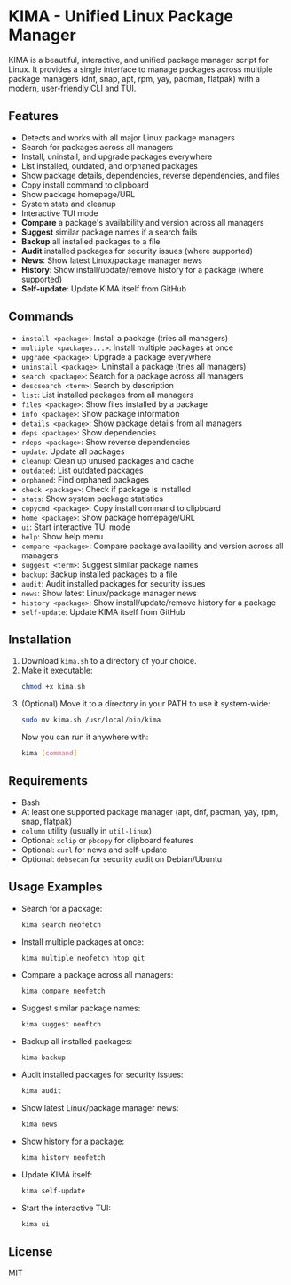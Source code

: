 # KIMA - Unified Linux Package Manager

KIMA is a beautiful, interactive, and unified package manager script for Linux. It provides a single interface to manage packages across multiple package managers (dnf, snap, apt, rpm, yay, pacman, flatpak) with a modern, user-friendly CLI and TUI.

## Features
- Detects and works with all major Linux package managers
- Search for packages across all managers
- Install, uninstall, and upgrade packages everywhere
- List installed, outdated, and orphaned packages
- Show package details, dependencies, reverse dependencies, and files
- Copy install command to clipboard
- Show package homepage/URL
- System stats and cleanup
- Interactive TUI mode
- **Compare** a package's availability and version across all managers
- **Suggest** similar package names if a search fails
- **Backup** all installed packages to a file
- **Audit** installed packages for security issues (where supported)
- **News**: Show latest Linux/package manager news
- **History**: Show install/update/remove history for a package (where supported)
- **Self-update**: Update KIMA itself from GitHub

## Commands
- `install <package>`: Install a package (tries all managers)
- `multiple <packages...>`: Install multiple packages at once
- `upgrade <package>`: Upgrade a package everywhere
- `uninstall <package>`: Uninstall a package (tries all managers)
- `search <package>`: Search for a package across all managers
- `descsearch <term>`: Search by description
- `list`: List installed packages from all managers
- `files <package>`: Show files installed by a package
- `info <package>`: Show package information
- `details <package>`: Show package details from all managers
- `deps <package>`: Show dependencies
- `rdeps <package>`: Show reverse dependencies
- `update`: Update all packages
- `cleanup`: Clean up unused packages and cache
- `outdated`: List outdated packages
- `orphaned`: Find orphaned packages
- `check <package>`: Check if package is installed
- `stats`: Show system package statistics
- `copycmd <package>`: Copy install command to clipboard
- `home <package>`: Show package homepage/URL
- `ui`: Start interactive TUI mode
- `help`: Show help menu
- `compare <package>`: Compare package availability and version across all managers
- `suggest <term>`: Suggest similar package names
- `backup`: Backup installed packages to a file
- `audit`: Audit installed packages for security issues
- `news`: Show latest Linux/package manager news
- `history <package>`: Show install/update/remove history for a package
- `self-update`: Update KIMA itself from GitHub

## Installation
1. Download `kima.sh` to a directory of your choice.
2. Make it executable:
   ```bash
   chmod +x kima.sh
   ```
3. (Optional) Move it to a directory in your PATH to use it system-wide:
   ```bash
   sudo mv kima.sh /usr/local/bin/kima
   ```
   Now you can run it anywhere with:
   ```bash
   kima [command]
   ```

## Requirements
- Bash
- At least one supported package manager (apt, dnf, pacman, yay, rpm, snap, flatpak)
- `column` utility (usually in `util-linux`)
- Optional: `xclip` or `pbcopy` for clipboard features
- Optional: `curl` for news and self-update
- Optional: `debsecan` for security audit on Debian/Ubuntu

## Usage Examples
- Search for a package:
  ```bash
  kima search neofetch
  ```
- Install multiple packages at once:
  ```bash
  kima multiple neofetch htop git
  ```
- Compare a package across all managers:
  ```bash
  kima compare neofetch
  ```
- Suggest similar package names:
  ```bash
  kima suggest neoftch
  ```
- Backup all installed packages:
  ```bash
  kima backup
  ```
- Audit installed packages for security issues:
  ```bash
  kima audit
  ```
- Show latest Linux/package manager news:
  ```bash
  kima news
  ```
- Show history for a package:
  ```bash
  kima history neofetch
  ```
- Update KIMA itself:
  ```bash
  kima self-update
  ```
- Start the interactive TUI:
  ```bash
  kima ui
  ```

## License
MIT